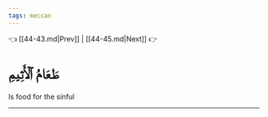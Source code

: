 ```yaml
---
tags: meccan
---
```


👈 [[44-43.md|Prev]] | [[44-45.md|Next]] 👉

# طَعَامُ ٱلۡأَثِيمِ

Is food for the sinful

---

